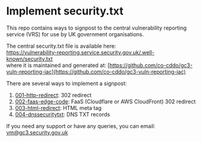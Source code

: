 # Implement security.txt

This repo contains ways to signpost to the central vulnerability reporting service (VRS) for use by UK government organisations.

The central security.txt file is available here:  
<https://vulnerability-reporting.service.security.gov.uk/.well-known/security.txt>  
where it is maintained and generated at: [https://github.com/co-cddo/gc3-vuln-reporting-iac](https://github.com/co-cddo/gc3-vuln-reporting-iac)

There are several ways to implement a signpost:

1. [001-http-redirect](001-http-redirect): 302 redirect
1. [002-faas-edge-code](002-faas-edge-code): FaaS (Cloudflare or AWS CloudFront) 302 redirect
1. [003-html-redirect](003-html-redirect): HTML meta tag
1. [004-dnssecuritytxt](004-dnssecuritytxt): DNS TXT records

If you need any support or have any queries, you can email:
vm@gc3.security.gov.uk
